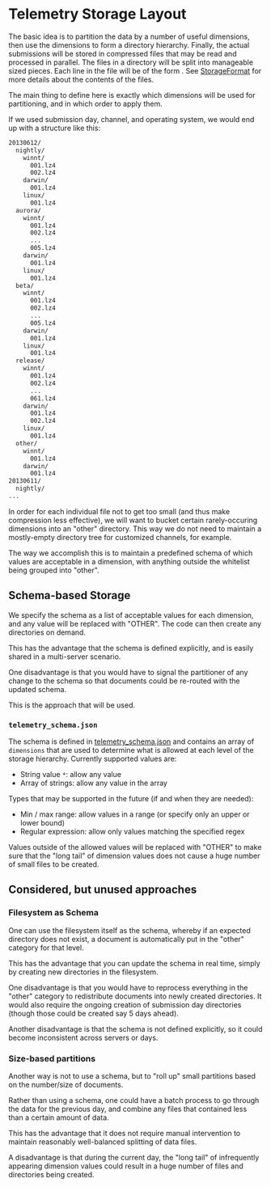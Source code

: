 Telemetry Storage Layout
========================

The basic idea is to partition the data by a number of useful dimensions, then
use the dimensions to form a directory hierarchy. Finally, the actual
submissions will be stored in compressed files that may be read and processed
in parallel. The files in a directory will be split into manageable sized
pieces. Each line in the file will be of the form <uuid><tab><json>.  See
[StorageFormat](StorageFormat.md) for more details about the contents of the 
files.

The main thing to define here is exactly which dimensions will be used for
partitioning, and in which order to apply them.

If we used submission day, channel, and operating system, we would end up with
a structure like this:
```bash
20130612/
  nightly/
    winnt/
      001.lz4
      002.lz4
    darwin/
      001.lz4
    linux/
      001.lz4
  aurora/
    winnt/
      001.lz4
      002.lz4
      ...
      005.lz4
    darwin/
      001.lz4
    linux/
      001.lz4
  beta/
    winnt/
      001.lz4
      002.lz4
      ...
      005.lz4
    darwin/
      001.lz4
    linux/
      001.lz4
  release/
    winnt/
      001.lz4
      002.lz4
      ...
      061.lz4
    darwin/
      001.lz4
      002.lz4
    linux/
      001.lz4
  other/
    winnt/
      001.lz4
    darwin/
      001.lz4
20130611/
  nightly/
...
```

In order for each individual file not to get too small (and thus make
compression less effective), we will want to bucket certain rarely-occuring
dimensions into an "other" directory.  This way we do not need to maintain a
mostly-empty directory tree for customized channels, for example.

The way we accomplish this is to maintain a predefined schema of which values
are acceptable in a dimension, with anything outside the whitelist being
grouped into "other".


Schema-based Storage
--------------------

We specify the schema as a list of acceptable values for each dimension, and
any value will be replaced with "OTHER".  The code can then create any
directories on demand.

This has the advantage that the schema is defined explicitly, and is easily
shared in a multi-server scenario.

One disadvantage is that you would have to signal the partitioner of any change
to the schema so that documents could be re-routed with the updated schema.

This is the approach that will be used.

### `telemetry_schema.json`

The schema is defined in [telemetry_schema.json](telemetry_schema.json) and
contains an array of `dimensions` that are used to determine what is allowed
at each level of the storage hierarchy.  Currently supported values are:
- String value `*`: allow any value
- Array of strings: allow any value in the array

Types that may be supported in the future (if and when they are needed):
- Min / max range: allow values in a range (or specify only an upper or lower
  bound)
- Regular expression: allow only values matching the specified regex

Values outside of the allowed values will be replaced with "OTHER" to make sure
that the "long tail" of dimension values does not cause a huge number of small
files to be created.

Considered, but unused approaches
---------------------------------

### Filesystem as Schema
One can use the filesystem itself as the schema, whereby if an
expected directory does not exist, a document is automatically put in the 
"other" category for that level.

This has the advantage that you can update the schema in real time, simply by
creating new directories in the filesystem.

One disadvantage is that you would have to reprocess everything in the "other"
category to redistribute documents into newly created directories.  It would
also require the ongoing creation of submission day directories (though those
could be created say 5 days ahead).

Another disadvantage is that the schema is not defined explicitly, so it could
become inconsistent across servers or days.

### Size-based partitions
Another way is not to use a schema, but to "roll up" small partitions based on
the number/size of documents.

Rather than using a schema, one could have a batch process to go through the
data for the previous day, and combine any files that contained less than a
certain amount of data.

This has the advantage that it does not require manual intervention to maintain
reasonably well-balanced splitting of data files.

A disadvantage is that during the current day, the "long tail" of infrequently
appearing dimension values could result in a huge number of files and
directories being created.


